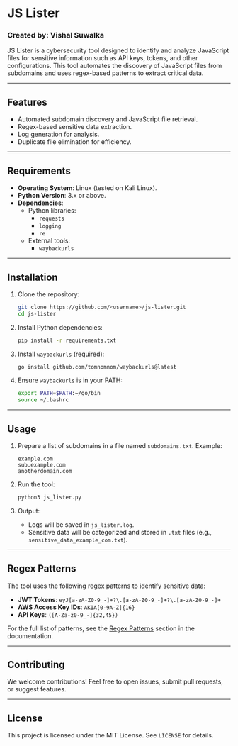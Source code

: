 # JS Lister

### **Created by: Vishal Suwalka**

JS Lister is a cybersecurity tool designed to identify and analyze JavaScript files for sensitive information such as API keys, tokens, and other configurations. This tool automates the discovery of JavaScript files from subdomains and uses regex-based patterns to extract critical data.  

---

## **Features**

- Automated subdomain discovery and JavaScript file retrieval.
- Regex-based sensitive data extraction.
- Log generation for analysis.
- Duplicate file elimination for efficiency.

---

## **Requirements**

- **Operating System**: Linux (tested on Kali Linux).  
- **Python Version**: 3.x or above.  
- **Dependencies**:  
  - Python libraries:  
    - `requests`  
    - `logging`  
    - `re`  
  - External tools:  
    - `waybackurls`  

---

## **Installation**

1. Clone the repository:
    ```bash
    git clone https://github.com/<username>/js-lister.git
    cd js-lister
    ```

2. Install Python dependencies:
    ```bash
    pip install -r requirements.txt
    ```

3. Install `waybackurls` (required):
    ```bash
    go install github.com/tomnomnom/waybackurls@latest
    ```

4. Ensure `waybackurls` is in your PATH:
    ```bash
    export PATH=$PATH:~/go/bin
    source ~/.bashrc
    ```

---

## **Usage**

1. Prepare a list of subdomains in a file named `subdomains.txt`. Example:  
    ```plaintext
    example.com
    sub.example.com
    anotherdomain.com
    ```

2. Run the tool:
    ```bash
    python3 js_lister.py
    ```

3. Output:
   - Logs will be saved in `js_lister.log`.  
   - Sensitive data will be categorized and stored in `.txt` files (e.g., `sensitive_data_example_com.txt`).  

---

## **Regex Patterns**

The tool uses the following regex patterns to identify sensitive data:
- **JWT Tokens**: `eyJ[a-zA-Z0-9_-]+?\.[a-zA-Z0-9_-]+?\.[a-zA-Z0-9_-]+`  
- **AWS Access Key IDs**: `AKIA[0-9A-Z]{16}`  
- **API Keys**: `([A-Za-z0-9_-]{32,45})`  

For the full list of patterns, see the [Regex Patterns](#regex-patterns) section in the documentation.  

---

## **Contributing**

We welcome contributions! Feel free to open issues, submit pull requests, or suggest features.  

---

## **License**

This project is licensed under the MIT License. See `LICENSE` for details.  
